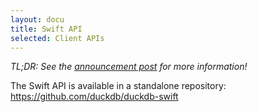 ```yaml
---
layout: docu
title: Swift API
selected: Client APIs
---
```


*TL;DR: See the [announcement post](https://duckdb.org/2023/04/21/swift.html) for more information!*

The Swift API is available in a standalone repository: https://github.com/duckdb/duckdb-swift
